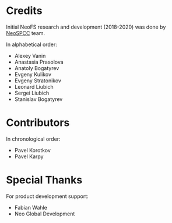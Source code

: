 # Credits

Initial NeoFS research and development (2018-2020) was done by
[NeoSPCC](https://nspcc.ru) team.

In alphabetical order:

- Alexey Vanin
- Anastasia Prasolova
- Anatoly Bogatyrev
- Evgeny Kulikov
- Evgeny Stratonikov
- Leonard Liubich
- Sergei Liubich
- Stanislav Bogatyrev

# Contributors

In chronological order:
- Pavel Korotkov
- Pavel Karpy

# Special Thanks

For product development support:

- Fabian Wahle
- Neo Global Development
